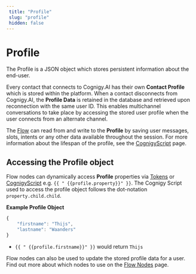 ```yaml
---
 title: "Profile" 
 slug: "profile" 
 hidden: false 
---
```

# Profile

The Profile is a JSON object which stores persistent information about the end-user.

Every contact that connects to Cognigy.AI has their own **Contact Profile** which is stored within the platform. When a contact disconnects from Cognigy.AI, the **Profile Data** is retained in the database and retrieved upon reconnection with the same user ID. This enables multichannel conversations to take place by accessing the stored user profile when the user connects from an alternate channel.

The [Flow]({{config.site_url}}ai/resources/build/flows/) can read from and write to the **Profile** by saving user messages, slots, intents or any other data available throughout the session. For more information about the lifespan of the profile, see the [CognigyScript]({{config.site_url}}ai/tools/cognigy-script/#cognigy-objects-life-span/) page.

## Accessing the Profile object
<div class="divider"></div>

Flow nodes can dynamically access **Profile** properties via [Tokens]({{config.site_url}}ai/resources/manage/tokens/) or [CognigyScript]({{config.site_url}}ai/tools/cognigy-script/) e.g. `{{ " {{profile.property}}" }}`. The Cognigy Script used to access the profile object follows the dot-notation `property.child.child`.

**Example Profile Object**

```JavaScript
{
    "firstname": "Thijs",
    "lastname": "Waanders"
}
```

* `{{ " {{profile.firstname}}" }}` would return `Thijs`

Flow nodes can also be used to update the stored profile data for a user. Find out more about which nodes to use on the [Flow Nodes]({{config.site_url}}ai/nodes/nodes-overview/#profile-nodes) page.